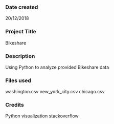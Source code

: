 ### Date created
20/12/2018

### Project Title
Bikeshare

### Description
Using Python to analyze provided Bikeshare data

### Files used
washington.csv
new_york_city.csv
chicago.csv

### Credits 
Python
visualization
stackoverflow